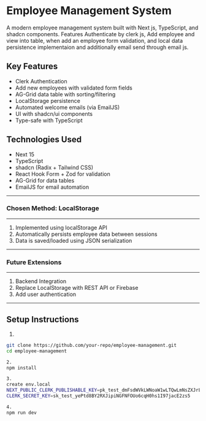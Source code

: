 # Employee Management System

A modern employee management system built with Next js, TypeScript, and shadcn components. Features Authenticate by clerk js,  Add employee and view into table, when add an employee form validation, and local data persistence implementaion and additionally email send through email js.

## Key Features
- Clerk Authentication
- Add new employees with validated form fields
- AG-Grid data table with sorting/filtering
- LocalStorage persistence
- Automated welcome emails (via EmailJS)
- UI with shadcn/ui components
- Type-safe with TypeScript


## Technologies Used
- Next 15
- TypeScript
- shadcn (Radix + Tailwind CSS)
- React Hook Form + Zod for validation
- AG-Grid for data tables
- EmailJS for email automation

--------------------------------------------------------------------------------------------------------------
### Chosen Method: LocalStorage
--------------------------------------------------------------------------------------------------------------
1. Implemented using localStorage API
2. Automatically persists employee data between sessions
3. Data is saved/loaded using JSON serialization

-------------------------------------------------------------------------------------------------------------
### Future Extensions
-------------------------------------------------------------------------------------------------------------
1. Backend Integration
2. Replace LocalStorage with REST API or Firebase
3. Add user authentication

-------------------------------------------------------------------------------------------------------------
## Setup Instructions

1.
```bash
git clone https://github.com/your-repo/employee-management.git
cd employee-management

2.
npm install

3.
create env.local
NEXT_PUBLIC_CLERK_PUBLISHABLE_KEY=pk_test_dmFsdWVkLWNoaW1wLTQwLmNsZXJrLmFjY291bnRzLmRldiQ
CLERK_SECRET_KEY=sk_test_yePtd8BY2RXJipiNGFNFOUo6cqH0hs1I97jacE2zs5

4.
npm run dev
